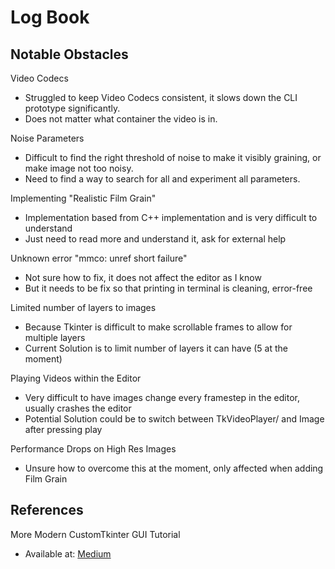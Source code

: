 # Log Book

## Notable Obstacles

Video Codecs
- Struggled to keep Video Codecs consistent, it slows down the CLI prototype significantly.
- Does not matter what container the video is in.

Noise Parameters
- Difficult to find the right threshold of noise to make it visibly graining, or make image not too noisy.
- Need to find a way to search for all and experiment all parameters.

Implementing "Realistic Film Grain"
- Implementation based from C++ implementation and is very difficult to understand
- Just need to read more and understand it, ask for external help

Unknown error "mmco: unref short failure"
- Not sure how to fix, it does not affect the editor as I know
- But it needs to be fix so that printing in terminal is cleaning, error-free

Limited number of layers to images
- Because Tkinter is difficult to make scrollable frames to allow for multiple layers
- Current Solution is to limit number of layers it can have (5 at the moment)

Playing Videos within the Editor
- Very difficult to have images change every framestep in the editor, usually crashes the editor
- Potential Solution could be to switch between TkVideoPlayer/ and Image after pressing play

Performance Drops on High Res Images
- Unsure how to overcome this at the moment, only affected when adding Film Grain


## References

More Modern CustomTkinter GUI Tutorial
- Available at: [Medium](https://medium.com/@fareedkhandev/modern-gui-using-tkinter-12da0b983e22)

